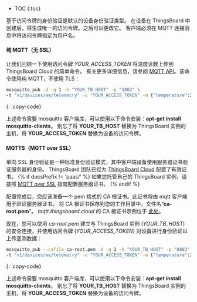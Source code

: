 * TOC
{:toc}


基于访问令牌的身份验证是默认的设备身份验证类型。
在设备在 ThingsBoard 中创建后，将生成唯一的访问令牌。之后可以更改它。
客户端必须在 MQTT 连接消息中将访问令牌指定为用户名。

#### 纯 MQTT（无 SSL）

让我们回顾一下使用访问令牌 *YOUR_ACCESS_TOKEN* 将温度读数上传到 ThingsBoard Cloud 的简单命令。
有关更多详细信息，请参阅 [MQTT API](/docs/{{docsPrefix}}reference/mqtt-api/)。该命令使用纯 MQTT，不使用 TLS：

```bash
mosquitto_pub -d -q 1 -h "YOUR_TB_HOST" -p "1883" \ 
-t "v1/devices/me/telemetry" -u "YOUR_ACCESS_TOKEN" -m {"temperature":25}
```
{: .copy-code}

上述命令需要 mosquitto 客户端库，可以使用以下命令安装：**apt-get install mosquitto-clients**。
别忘了将 **YOUR_TB_HOST** 替换为 ThingsBoard 实例的主机，将 **YOUR_ACCESS_TOKEN** 替换为设备的访问令牌。

#### MQTTS（MQTT over SSL）

单向 SSL 身份验证是一种标准身份验证模式，其中客户端设备使用服务器证书验证服务器的身份。
ThingsBoard 团队已经为 [ThingsBoard Cloud](https://thingsboard.cloud/signup) 配置了有效证书。
{% if docsPrefix != 'paas/' %}
如果您托管自己的 ThingsBoard 实例，请按照 [MQTT over SSL](/docs/{{docsPrefix}}user-guide/mqtt-over-ssl/) 指南配置服务器证书。
{% endif %}

配置完成后，您应该准备一个 pem 格式的 CA 根证书。此证书将由 mqtt 客户端用于验证服务器证书。
将 CA 根证书保存到您的工作目录中，文件名“**ca-root.pem**”。
*mqtt.thingsboard.cloud* 的 CA 根证书示例位于 [此处](/docs/paas/user-guide/resources/mqtt-over-ssl/ca-root.pem)。

现在，您可以使用 *ca-root.pem* 建立与 ThingsBoard 实例 (*YOUR_TB_HOST*) 的安全连接，并使用访问令牌 (*YOUR_ACCESS_TOKEN*) 对设备进行身份验证以上传遥测数据：

```bash
mosquitto_pub --cafile ca-root.pem -d -q 1 -h "YOUR_TB_HOST" -p "8883" \
-t "v1/devices/me/telemetry" -u "YOUR_ACCESS_TOKEN" -m {"temperature":25}
```
{: .copy-code}

上述命令需要 mosquitto 客户端库，可以使用以下命令安装：**apt-get install mosquitto-clients**。
别忘了将 **YOUR_TB_HOST** 替换为 ThingsBoard 实例的主机，将 **YOUR_ACCESS_TOKEN** 替换为设备的访问令牌。